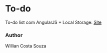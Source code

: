 To-do
=

To-do list com AngularJS + Local Storage: [Site](http://willian.is4w.com.br/projetos/to-do/#/)


### Author

Willian Costa Souza
